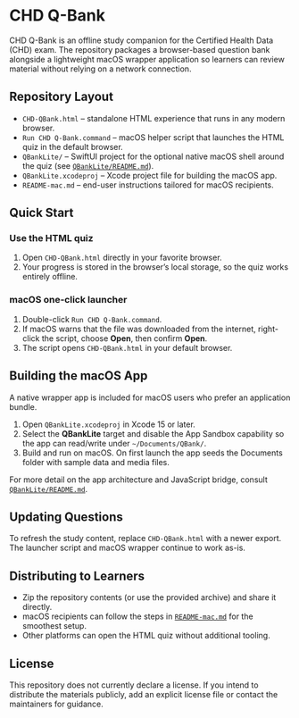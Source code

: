 # CHD Q-Bank

CHD Q-Bank is an offline study companion for the Certified Health Data (CHD) exam. The repository packages a browser-based
question bank alongside a lightweight macOS wrapper application so learners can review material without relying on a network
connection.

## Repository Layout

- `CHD-QBank.html` – standalone HTML experience that runs in any modern browser.
- `Run CHD Q-Bank.command` – macOS helper script that launches the HTML quiz in the default browser.
- `QBankLite/` – SwiftUI project for the optional native macOS shell around the quiz (see [`QBankLite/README.md`](QBankLite/README.md)).
- `QBankLite.xcodeproj` – Xcode project file for building the macOS app.
- `README-mac.md` – end-user instructions tailored for macOS recipients.

## Quick Start

### Use the HTML quiz
1. Open `CHD-QBank.html` directly in your favorite browser.
2. Your progress is stored in the browser’s local storage, so the quiz works entirely offline.

### macOS one-click launcher
1. Double-click `Run CHD Q-Bank.command`.
2. If macOS warns that the file was downloaded from the internet, right-click the script, choose **Open**, then confirm **Open**.
3. The script opens `CHD-QBank.html` in your default browser.

## Building the macOS App

A native wrapper app is included for macOS users who prefer an application bundle.

1. Open `QBankLite.xcodeproj` in Xcode 15 or later.
2. Select the **QBankLite** target and disable the App Sandbox capability so the app can read/write under `~/Documents/QBank/`.
3. Build and run on macOS. On first launch the app seeds the Documents folder with sample data and media files.

For more detail on the app architecture and JavaScript bridge, consult [`QBankLite/README.md`](QBankLite/README.md).

## Updating Questions

To refresh the study content, replace `CHD-QBank.html` with a newer export. The launcher script and macOS wrapper continue to
work as-is.

## Distributing to Learners

- Zip the repository contents (or use the provided archive) and share it directly.
- macOS recipients can follow the steps in [`README-mac.md`](README-mac.md) for the smoothest setup.
- Other platforms can open the HTML quiz without additional tooling.

## License

This repository does not currently declare a license. If you intend to distribute the materials publicly, add an explicit license
file or contact the maintainers for guidance.
